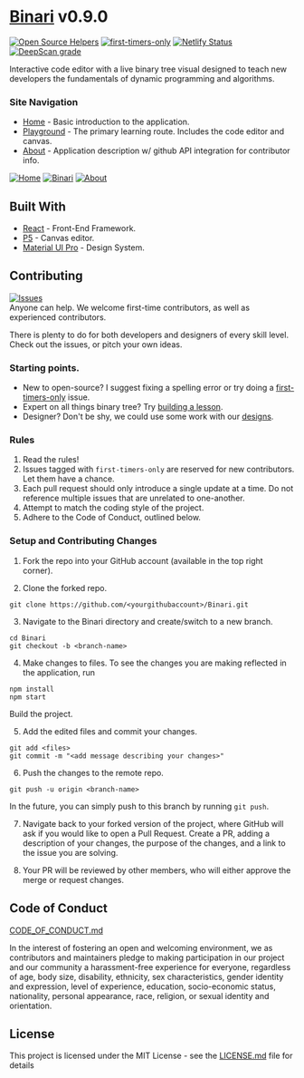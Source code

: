# [Binari](https://binari.dev) v0.9.0

[![Open Source Helpers](https://www.codetriage.com/brandonarmand/binari/badges/users.svg)](https://www.codetriage.com/brandonarmand/binari)
[![first-timers-only](https://img.shields.io/badge/first--timers--only-friendly-blue.svg?style=flat-square)](https://www.firsttimersonly.com/)
[![Netlify Status](https://api.netlify.com/api/v1/badges/bc927965-8d4c-490b-b2cf-44d05c36b24e/deploy-status)](https://app.netlify.com/sites/binari/deploys)
[![DeepScan grade](https://deepscan.io/api/teams/7989/projects/10120/branches/136074/badge/grade.svg)](https://deepscan.io/dashboard#view=project&tid=7989&pid=10120&bid=136074)

Interactive code editor with a live binary tree visual designed to teach new developers the fundamentals of dynamic programming and algorithms.

### Site Navigation

* [Home](https://binari.dev) - Basic introduction to the application.
* [Playground](https://binari.dev/playground) - The primary learning route. Includes the code editor and canvas.
* [About](https://binari.dev/about) - Application description w/ github API integration for contributor info.

[![Home](https://user-images.githubusercontent.com/27185256/205257676-b8e4eea5-f5a3-414f-b200-942d1ee53a30.png)](https://binari.dev/)
[![Binari](https://user-images.githubusercontent.com/27185256/205258584-61bcd4a3-e025-4338-bcc2-fcad0fcfd4af.png)](https://binari.dev/playground)
[![About](https://user-images.githubusercontent.com/27185256/205262044-a001f03a-3284-4ef0-9689-6d118e5b0e1f.png)](https://binari.dev/playground)

## Built With

* [React](https://reactjs.org) - Front-End Framework.
* [P5](https://p5js.org) - Canvas editor.
* [Material UI Pro](https://demos.creative-tim.com/material-dashboard-pro-react/#/documentation/tutorial) - Design System.

## Contributing
[![Issues](https://img.shields.io/github/issues-raw/brandonarmand/binari?maxAge=25000)](https://github.com/brandonarmand/binari/issues)  
Anyone can help. We welcome first-time contributors, as well as experienced contributors.

There is plenty to do for both developers and designers of every skill level. Check out the issues, or pitch your own ideas.

### Starting points.
- New to open-source? I suggest fixing a spelling error or try doing a [first-timers-only](https://github.com/BrandonArmand/Binari/issues?q=is%3Aissue+is%3Aopen+label%3Afirst-timers-only) issue.
- Expert on all things binary tree? Try [building a lesson](https://github.com/BrandonArmand/Binari/issues/8).
- Designer? Don't be shy, we could use some work with our [designs](https://github.com/BrandonArmand/Binari/issues/7).

### Rules
1. Read the rules!
2. Issues tagged with `first-timers-only` are reserved for new contributors. Let them have a chance.
3. Each pull request should only introduce a single update at a time. Do not reference multiple issues that are unrelated to one-another.
4. Attempt to match the coding style of the project.
5. Adhere to the Code of Conduct, outlined below.

### Setup and Contributing Changes
1) Fork the repo into your GitHub account (available in the top right corner).

2) Clone the forked repo.
```
git clone https://github.com/<yourgithubaccount>/Binari.git
```

3) Navigate to the Binari directory and create/switch to a new branch.
```
cd Binari
git checkout -b <branch-name>
```

4) Make changes to files. To see the changes you are making reflected in the application, run
```
npm install
npm start
```
Build the project.

5) Add the edited files and commit your changes.
```
git add <files>
git commit -m "<add message describing your changes>"
```

6) Push the changes to the remote repo.
```
git push -u origin <branch-name>
```
In the future, you can simply push to this branch by running `git push`.

7) Navigate back to your forked version of the project, where GitHub will ask if you would like to open a Pull Request. Create a PR, adding a description of your changes, the purpose of the changes, and a link to the issue you are solving.

8) Your PR will be reviewed by other members, who will either approve the merge or request changes.

## Code of Conduct

[CODE_OF_CONDUCT.md](CODE_OF_CONDUCT.md)

In the interest of fostering an open and welcoming environment, we as
contributors and maintainers pledge to making participation in our project and
our community a harassment-free experience for everyone, regardless of age, body
size, disability, ethnicity, sex characteristics, gender identity and expression,
level of experience, education, socio-economic status, nationality, personal
appearance, race, religion, or sexual identity and orientation.

## License

This project is licensed under the MIT License - see the [LICENSE.md](LICENSE.md) file for details
